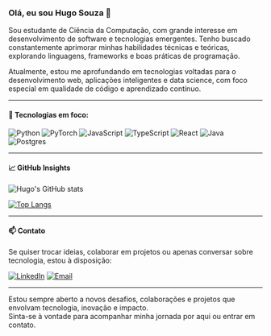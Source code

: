 ### Olá, eu sou Hugo Souza 👋

Sou estudante de Ciência da Computação, com grande interesse em desenvolvimento de software e tecnologias emergentes. Tenho buscado constantemente aprimorar minhas habilidades técnicas e teóricas, explorando linguagens, frameworks e boas práticas de programação.

Atualmente, estou me aprofundando em tecnologias voltadas para o desenvolvimento web, aplicações inteligentes e data science, com foco especial em qualidade de código e aprendizado contínuo.

---

#### 🚀 Tecnologias em foco:

![Python](https://img.shields.io/badge/Python-14354C?style=for-the-badge&logo=python&logoColor=white)
![PyTorch](https://img.shields.io/badge/PyTorch-%23EE4C2C.svg?style=for-the-badge&logo=PyTorch&logoColor=white)
![JavaScript](https://img.shields.io/badge/JavaScript-F7DF1E?style=for-the-badge&logo=javascript&logoColor=black)
![TypeScript](https://img.shields.io/badge/TypeScript-007ACC?style=for-the-badge&logo=typescript&logoColor=white)
![React](https://img.shields.io/badge/React-20232A?style=for-the-badge&logo=react&logoColor=61DAFB)
![Java](https://img.shields.io/badge/java-%23ED8B00.svg?style=for-the-badge&logo=openjdk&logoColor=white)
![Postgres](https://img.shields.io/badge/postgres-%23316192.svg?style=for-the-badge&logo=postgresql&logoColor=white)

---

#### 📈 GitHub Insights

![Hugo's GitHub stats](https://github-readme-stats.vercel.app/api?username=HugoDPSz&show_icons=true&theme=transparent&rank_icon=github)

[![Top Langs](https://github-readme-stats.vercel.app/api/top-langs/?username=HugoDPSz&layout=donut&theme=transparent)](https://github.com/HugoDPSz/github-readme-stats)

---

#### 📫 Contato

Se quiser trocar ideias, colaborar em projetos ou apenas conversar sobre tecnologia, estou à disposição:

[![LinkedIn](https://img.shields.io/badge/LinkedIn-0A66C2?style=for-the-badge&logo=linkedin&logoColor=white)](www.linkedin.com/in/hugo-souza-1987b835a)
[![Email](https://img.shields.io/badge/E--mail-D14836?style=for-the-badge&logo=gmail&logoColor=white)](mailto:hps.4002@email.com)

---

Estou sempre aberto a novos desafios, colaborações e projetos que envolvam tecnologia, inovação e impacto.  
Sinta-se à vontade para acompanhar minha jornada por aqui ou entrar em contato.
